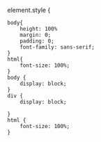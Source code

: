 element.style {

	body{
		height: 100%
		margin: 0;
		padding: 0;
		font-family: sans-serif;
	}
	html{
		font-size: 100%;
	}
	body {
		display: block;
	}
	div {
		display: block;

	}
	html {
		font-size: 100%;
	}
